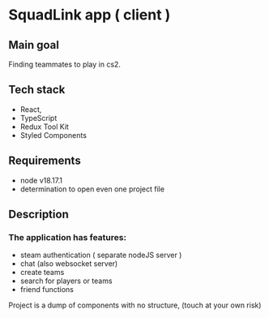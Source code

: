 # SquadLink app ( client )


## Main goal
Finding teammates to play in cs2.

## Tech stack
- React,
- TypeScript
- Redux Tool Kit
- Styled Components

## Requirements
- node v18.17.1
- determination to open even one project file

## Description
### The application has features: 
- steam authentication ( separate nodeJS server )
- chat (also websocket server)
- create teams 
- search for players or teams 
- friend functions

Project is a dump of components with no structure, (touch at your own risk) 







